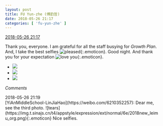 ```yaml
---
layout: post
title: FU Yun-zhe (傅韵哲)
date: 2018-05-26 21:17
categories: [ 'fu-yun-zhe' ]
---
```


<div class="weibo-info">
  <a href="https://weibo.com/6505655408/GitAEsXCf">2018-05-26 21:17</a>
</div>

Thank you, everyone. I am grateful for all the staff busying for *Growth Plan*. And, I take the best selfies ![pleased](https://img.t.sinajs.cn/t4/appstyle/expression/ext/normal/33/2018new_xixi_org.png){:.emoticon}. Good night. And thank you for your expectation ![love you](https://img.t.sinajs.cn/t4/appstyle/expression/ext/normal/f6/2018new_aini_org.png){:.emoticon}.

<!-- more -->

<ul class="weibo-pic-list-1">
  <li class="weibo-pic">
    <a href="http://wx3.sinaimg.cn/mw690/0076h49Wgy1frp168e8rlj31z42yohe0.jpg"><img src="http://wx3.sinaimg.cn/thumb150/0076h49Wgy1frp168e8rlj31z42yohe0.jpg"/></a>
  </li>
  <li class="weibo-pic">
    <a href="http://wx4.sinaimg.cn/mw690/0076h49Wgy1frp14mpd17j30u01cp7r2.jpg"><img src="http://wx4.sinaimg.cn/thumb150/0076h49Wgy1frp14mpd17j30u01cp7r2.jpg"/></a>
  </li>
  <li class="weibo-pic">
    <a href="http://wx2.sinaimg.cn/mw690/0076h49Wgy1frp14kwxi8j30u01cptzt.jpg"><img src="http://wx2.sinaimg.cn/thumb150/0076h49Wgy1frp14kwxi8j30u01cptzt.jpg"/></a>
  </li>
</ul>

*Comments*

<div class="weibo-info">2018-05-26 21:19</div>
[YiAnMiddleSchool-LinJiaHao](https://weibo.com/6210352257): Dear me, see the third photo. ![tears](https://img.t.sinajs.cn/t4/appstyle/expression/ext/normal/6e/2018new_leimu_org.png){:.emoticon} Nice selfies.
